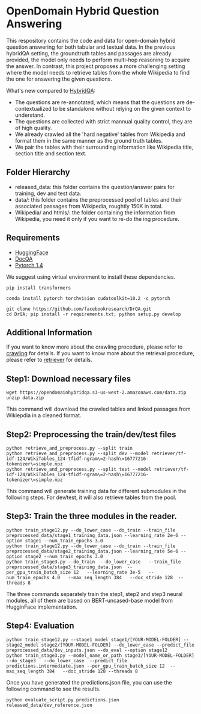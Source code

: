 # OpenDomain Hybrid Question Answering

This respository contains the code and data for open-domain hybrid question answering for both tabular and textual data. In the previous hybridQA setting, the groundtruth tables and passages are already provided, the model only needs to perform multi-hop reasoning to acquire the answer. In contrast, this project proposes a more challenging setting where the model needs to retrieve tables from the whole Wikipedia to find the one for answering the given questions.

What's new compared to [HybridQA](http://hybridqa.github.io/):
- The questions are re-annotated, which means that the questions are de-contextualized to be standalone without relying on the given context to understand.
- The questions are collected with strict mannual quality control, they are of high quality.
- We already crawled all the 'hard negative' tables from Wikipedia and format them in the same manner as the ground truth tables.
- We pair the tables with their surrounding information like Wikipedia title, section title and section text. 


## Folder Hierarchy
- released_data: this folder contains the question/answer pairs for training, dev and test data.
- data/: this folder contains the preprocessed pool of tables and their associated passages from Wikipedia, roughtly 150K in total.
- Wikipedia/ and htmls/: the folder containing the information from Wikipedia, you need it only if you want to re-do the 
ing procedure.

## Requirements
- [HuggingFace](https://github.com/huggingface/transformers)
- [DocQA](https://github.com/facebookresearch/DrQA)
- [Pytorch 1.4](https://pytorch.org/)

We suggest using virtual environment to install these dependencies.
```
pip install transformers

conda install pytorch torchvision cudatoolkit=10.2 -c pytorch

git clone https://github.com/facebookresearch/DrQA.git
cd DrQA; pip install -r requirements.txt; python setup.py develop
```

## Additional Information
If you want to know more about the crawling procedure, please refer to [crawling](https://github.com/wenhuchen/OpenDomainHybridQA/blob/master/crawl_tables.md) for details.
If you want to know more about the retrieval procedure, please refer to [retriever](https://github.com/wenhuchen/OpenDomainHybridQA/tree/master/retriever) for details.


## Step1: Download necessary files 
```
wget https://opendomainhybridqa.s3-us-west-2.amazonaws.com/data.zip
unzip data.zip
```
This command will download the crawled tables and linked passages from Wikiepdia in a cleaned format.

## Step2: Preprocessing the train/dev/test files
```
python retrieve_and_preprocess.py --split train
python retrieve_and_preprocess.py --split dev --model retriever/tf-idf-124/WikiTables_124-tfidf-ngram\=2-hash\=16777216-tokenizer\=simple.npz
python retrieve_and_preprocess.py --split test --model retriever/tf-idf-124/WikiTables_124-tfidf-ngram\=2-hash\=16777216-tokenizer\=simple.npz
```
This command will generate training data for different submodules in the following steps. For dev/test, it will also retrieve tables from the pool.

## Step3: Train the three modules in the reader.
```
python train_stage12.py --do_lower_case --do_train --train_file preprocessed_data/stage1_training_data.json --learning_rate 2e-6 --option stage1 --num_train_epochs 3.0
python train_stage12.py --do_lower_case --do_train --train_file preprocessed_data/stage2_training_data.json --learning_rate 5e-6 --option stage2 --num_train_epochs 3.0
python train_stage3.py --do_train  --do_lower_case   --train_file preprocessed_data/stage3_training_data.json  --per_gpu_train_batch_size 12   --learning_rate 3e-5   --num_train_epochs 4.0   --max_seq_length 384   --doc_stride 128  --threads 8
```
The three commands separately train the step1, step2 and step3 neural modules, all of them are based on BERT-uncased-base model from HugginFace implementation.

## Step4: Evaluation
```
python train_stage12.py --stage1_model stage1/[YOUR-MODEL-FOLDER] --stage2_model stage2/[YOUR-MODEL-FOLDER] --do_lower_case --predict_file preprocessed_data/dev_inputs.json --do_eval --option stage12
python train_stage3.py --model_name_or_path stage3/[YOUR-MODEL-FOLDER] --do_stage3   --do_lower_case  --predict_file predictions.intermediate.json --per_gpu_train_batch_size 12  --max_seq_length 384   --doc_stride 128 --threads 8
```
Once you have generated the predictions.json file, you can use the following command to see the results.
```
python evaluate_script.py predictions.json released_data/dev_reference.json
```


